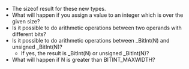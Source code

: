 - The sizeof result for these new types.
- What will happen if you assign a value to an integer which is over the given size?
- Is it possible to do arithmetic operations between two operands with different bits?
- Is it possible to do arithmetic operations between \_BitInt(N) and unsigned \_BitInt(N)?
  - If yes, the result is \_BitInt(N) or unsigned \_BitInt(N)?
- What will happen if N is greater than BITINT_MAXWIDTH?
